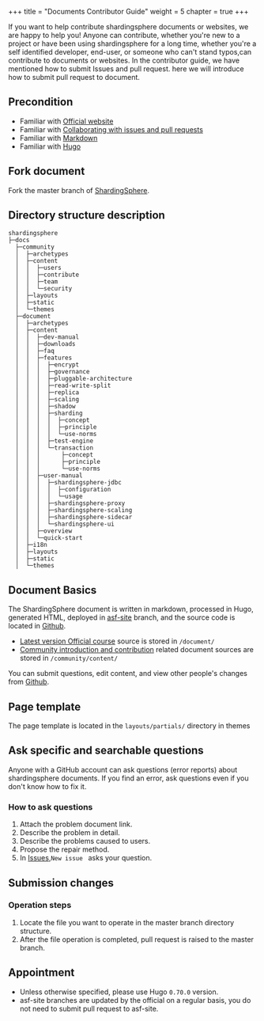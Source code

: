 +++
title = "Documents Contributor Guide"
weight = 5
chapter = true
+++

If you want to help contribute shardingsphere documents or websites, we are happy to help you! Anyone can contribute, whether you're new to a project or have been using shardingsphere for a long time, whether you're a self identified developer, end-user, or someone who can't stand typos,can contribute to documents or websites.
In the contributor guide, we have mentioned how to submit Issues and pull request. here we will introduce how to submit pull request to document.

## Precondition

- Familiar with [Official website](https://shardingsphere.apache.org)
- Familiar with [Collaborating with issues and pull requests](https://help.github.com/categories/collaborating-with-issues-and-pull-requests/)
- Familiar with [Markdown](https://www.markdownguide.org/getting-started)
- Familiar with [Hugo](https://gohugo.io/)

## Fork document
Fork the master branch of [ShardingSphere](https://github.com/apache/shardingsphere).


## Directory structure description

```
shardingsphere
├─docs
  ├─community
  │  ├─archetypes
  │  ├─content
  │  │  ├─users
  │  │  ├─contribute
  │  │  ├─team
  │  │  └─security
  │  ├─layouts
  │  ├─static
  │  └─themes
  ├─document
  │  ├─archetypes
  │  ├─content
  │  │  ├─dev-manual
  │  │  ├─downloads
  │  │  ├─faq
  │  │  ├─features
  │  │  │  ├─encrypt
  │  │  │  ├─governance
  │  │  │  ├─pluggable-architecture
  │  │  │  ├─read-write-split
  │  │  │  ├─replica
  │  │  │  ├─scaling
  │  │  │  ├─shadow
  │  │  │  ├─sharding
  │  │  │  │  ├─concept
  │  │  │  │  ├─principle
  │  │  │  │  └─use-norms
  │  │  │  ├─test-engine
  │  │  │  └─transaction
  │  │  │      ├─concept
  │  │  │      ├─principle
  │  │  │      └─use-norms
  │  │  ├─user-manual
  │  │  │  ├─shardingsphere-jdbc
  │  │  │  │  ├─configuration
  │  │  │  │  └─usage
  │  │  │  ├─shardingsphere-proxy
  │  │  │  ├─shardingsphere-scaling
  │  │  │  ├─shardingsphere-sidecar
  │  │  │  └─shardingsphere-ui
  │  │  ├─overview
  │  │  └─quick-start
  │  ├─i18n
  │  ├─layouts
  │  ├─static
  │  └─themes
```

## Document Basics

The ShardingSphere document is written in markdown, processed in Hugo, generated HTML, deployed in [asf-site](https://github.com/apache/shardingsphere-doc/tree/asf-site)   branch, and the source code is located in [Github](https://github.com/apache/shardingsphere/tree/master).

- [Latest version Official course](https://shardingsphere.apache.org/document/current/en/overview/) source is stored in `/document/`
- [Community introduction and contribution](https://shardingsphere.apache.org/community/en/contribute/) related document sources are stored in `/community/content/`

You can submit questions, edit content, and view other people's changes from [Github](https://github.com/apache/shardingsphere/issues).

## Page template

The page template is located in the `layouts/partials/` directory in themes

## Ask specific and searchable questions

Anyone with a GitHub account can ask questions (error reports) about shardingsphere documents. If you find an error, ask questions even if you don't know how to fix it.

### How to ask questions

1. Attach the problem document link.
1. Describe the problem in detail.
1. Describe the problems caused to users.
1. Propose the repair method.
1. In [Issues](https://github.com/apache/shardingsphere/issues),`New issue ` asks your question.

## Submission changes

### Operation steps

1. Locate the file you want to operate in the master branch directory structure.
1. After the file operation is completed, pull request is raised to the master branch.

## Appointment

- Unless otherwise specified, please use Hugo `0.70.0` version.
- asf-site branches are updated by the official on a regular basis, you do not need to submit pull request to asf-site.
